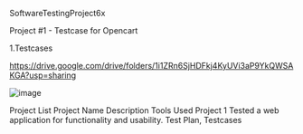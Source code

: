 SoftwareTestingProject6x

Project #1 - Testcase for Opencart

1.Testcases

https://drive.google.com/drive/folders/1i1ZRn6SjHDFkj4KyUVi3aP9YkQWSAKGA?usp=sharing


![image](https://github.com/InnamuriHimaBindu/SoftwareTestingProject6x/assets/165664011/a294a840-2522-469c-80d3-a0c90340e4b7)

Project List
Project Name	Description	Tools Used
Project 1	Tested a web application for functionality and usability.	Test Plan, Testcases
